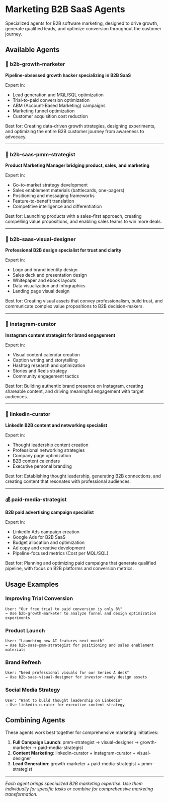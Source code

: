 # Marketing B2B SaaS Agents

Specialized agents for B2B software marketing, designed to drive growth, generate qualified leads, and optimize conversion throughout the customer journey.

## Available Agents

### 🚀 b2b-growth-marketer
**Pipeline-obsessed growth hacker specializing in B2B SaaS**

Expert in:
- Lead generation and MQL/SQL optimization
- Trial-to-paid conversion optimization
- ABM (Account-Based Marketing) campaigns
- Marketing funnel optimization
- Customer acquisition cost reduction

Best for: Creating data-driven growth strategies, designing experiments, and optimizing the entire B2B customer journey from awareness to advocacy.

---

### 📢 b2b-saas-pmm-strategist
**Product Marketing Manager bridging product, sales, and marketing**

Expert in:
- Go-to-market strategy development
- Sales enablement materials (battlecards, one-pagers)
- Positioning and messaging frameworks
- Feature-to-benefit translation
- Competitive intelligence and differentiation

Best for: Launching products with a sales-first approach, creating compelling value propositions, and enabling sales teams to win more deals.

---

### 🎨 b2b-saas-visual-designer
**Professional B2B design specialist for trust and clarity**

Expert in:
- Logo and brand identity design
- Sales deck and presentation design
- Whitepaper and ebook layouts
- Data visualization and infographics
- Landing page visual design

Best for: Creating visual assets that convey professionalism, build trust, and communicate complex value propositions to B2B decision-makers.

---

### 📸 instagram-curator
**Instagram content strategist for brand engagement**

Expert in:
- Visual content calendar creation
- Caption writing and storytelling
- Hashtag research and optimization
- Stories and Reels strategy
- Community engagement tactics

Best for: Building authentic brand presence on Instagram, creating shareable content, and driving meaningful engagement with target audiences.

---

### 💼 linkedin-curator
**LinkedIn B2B content and networking specialist**

Expert in:
- Thought leadership content creation
- Professional networking strategies
- Company page optimization
- B2B content calendars
- Executive personal branding

Best for: Establishing thought leadership, generating B2B connections, and creating content that resonates with professional audiences.

---

### 💰 paid-media-strategist
**B2B paid advertising campaign specialist**

Expert in:
- LinkedIn Ads campaign creation
- Google Ads for B2B SaaS
- Budget allocation and optimization
- Ad copy and creative development
- Pipeline-focused metrics (Cost per MQL/SQL)

Best for: Planning and optimizing paid campaigns that generate qualified pipeline, with focus on B2B platforms and conversion metrics.

## Usage Examples

### Improving Trial Conversion
```
User: "Our free trial to paid conversion is only 8%"
→ Use b2b-growth-marketer to analyze funnel and design optimization experiments
```

### Product Launch
```
User: "Launching new AI features next month"
→ Use b2b-saas-pmm-strategist for positioning and sales enablement materials
```

### Brand Refresh
```
User: "Need professional visuals for our Series A deck"
→ Use b2b-saas-visual-designer for investor-ready design assets
```

### Social Media Strategy
```
User: "Want to build thought leadership on LinkedIn"
→ Use linkedin-curator for executive content strategy
```

## Combining Agents

These agents work best together for comprehensive marketing initiatives:

1. **Full Campaign Launch**: pmm-strategist → visual-designer → growth-marketer → paid-media-strategist
2. **Content Marketing**: linkedin-curator + instagram-curator + visual-designer
3. **Lead Generation**: growth-marketer + paid-media-strategist + pmm-strategist

---

*Each agent brings specialized B2B marketing expertise. Use them individually for specific tasks or combine for comprehensive marketing transformation.*